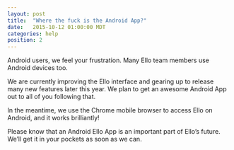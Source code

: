 ```yaml
---
layout: post
title:  "Where the fuck is the Android App?"
date:   2015-10-12 01:00:00 MDT
categories: help
position: 2
---
```


Android users, we feel your frustration. Many Ello team members use Android devices too. 

We are currently improving the Ello interface and gearing up to release many new features later this year. We plan to get an awesome Android App out to all of you following that.

In the meantime, we use the Chrome mobile browser to access Ello on Android, and it works brilliantly! 

Please know that an Android Ello App is an important part of Ello’s future. We’ll get it in your pockets as soon as we can.
